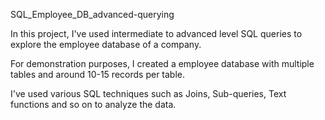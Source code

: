 SQL_Employee_DB_advanced-querying

In this project, I've used intermediate to advanced level SQL queries to explore the employee database of a company.

For demonstration purposes, I created a employee database with multiple tables and around 10-15 records per table.

I've used various SQL techniques such as Joins, Sub-queries, Text functions and so on to analyze the data.
